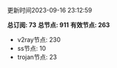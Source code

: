 更新时间2023-09-16 23:12:59

**总订阅: 73**
**总节点: 911**
**有效节点: 263**
- v2ray节点: 230
- ss节点: 10
- trojan节点: 23
